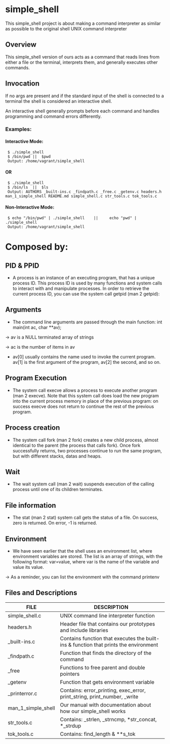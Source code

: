 # simple_shell
This simple_shell project is about making a command interpreter as similar as possible to the original shell UNIX command interpreter
## Overview
This simple_shell version of ours acts as a command that reads lines from either a file or the terminal, interprets them, and generally executes other commands.
## Invocation
If no args are present and if the standard input of the shell is connected to a terminal the shell is considered an interactive shell.

An interactive shell generally prompts before each command and handles programming and command errors differently.

### Examples:
#### Interactive Mode:
     $ ./simple_shell
     $ /bin/pwd ||  $pwd
     Output: /home/vagrant/simple_shell
#### OR
     $ ./simple_shell
     $ /bin/ls  ||  $ls
     Output: AUTHORS _built-ins.c _findpath.c _free.c _getenv.c headers.h man_1_simple_shell README.md simple_shell.c str_tools.c tok_tools.c

#### Non-Interactive Mode:
     $ echo "/bin/pwd" | ./simple_shell    ||     echo "pwd" | ./simple_shell
     Output: /home/vagrant/simple_shell

# Composed by:
## PID & PPID
- A process is an instance of an executing program, that has a unique process ID. This process ID is used by many functions and system calls to interact with and manipulate processes. In order to retrieve the current process ID, you can use the system call getpid (man 2 getpid):

## Arguments
- The command line arguments are passed through the main function: int main(int ac, char **av);

&rarr; av is a NULL terminated array of strings

&rarr; ac is the number of items in av
- av[0] usually contains the name used to invoke the current program. av[1] is the first argument of the program, av[2] the second, and so on.

## Program Execution
- The system call execve allows a process to execute another program (man 2 execve). Note that this system call does load the new program into the current process memory in place of the previous program: on success execve does not return to continue the rest of the previous program.

## Process creation
- The system call fork (man 2 fork) creates a new child process, almost identical to the parent (the process that calls fork). Once fork successfully returns, two processes continue to run the same program, but with different stacks, datas and heaps.

## Wait
- The wait system call (man 2 wait) suspends execution of the calling process until one of its children terminates.

## File information
- The stat (man 2 stat) system call gets the status of a file. On success, zero is returned. On error, -1 is returned.

## Environment
- We have seen earlier that the shell uses an environment list, where environment variables are stored. The list is an array of strings, with the following format: var=value, where var is the name of the variable and value its value.

&rarr; As a reminder, you can list the environment with the command printenv

## Files and Descriptions
|  FILE  |  DESCRIPTION  |
| ------------- | ------------- |
| simple_shell.c | UNIX command line interpreter function |
| headers.h | Header file that contains our prototypes and include libraries |
| _built-ins.c  |  Contains function that executes the built-ins & function that prints the environment |
| _findpath.c | Function that finds the directory of the command |
| _free | Functions to free parent and double pointers |
|  _getenv | Function that gets environment variable |
| _printerror.c | Contains: error_printing, exec_error, print_string, print_number, _write |
| man_1_simple_shell | Our manual with documentation about how our simple_shell works |
| str_tools.c | Contains: _strlen, _strncmp, *str_concat, *_strdup |
| tok_tools.c |  Contains: find_length & **s_tok |